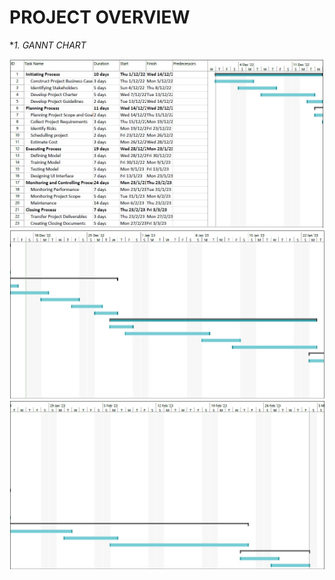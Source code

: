 # PROJECT OVERVIEW

**1. GANNT CHART*

![1](https://github.com/weihan27/Grammar-Checker/blob/65f1fb17c62532d93862885c80f6d6b0ec317a45/Image/Gantt_Chart_1.jpeg)
![2](https://github.com/weihan27/Grammar-Checker/blob/65f1fb17c62532d93862885c80f6d6b0ec317a45/Image/Gantt_Chart_2.jpeg)
![3](https://github.com/weihan27/Grammar-Checker/blob/65f1fb17c62532d93862885c80f6d6b0ec317a45/Image/Gantt_Chart_3.jpeg)

